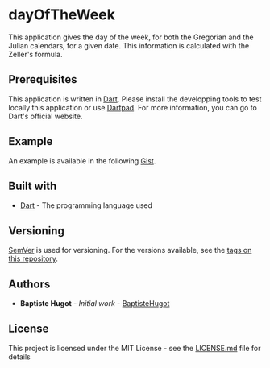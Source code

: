 # dayOfTheWeek
This application gives the day of the week, for both the Gregorian and the Julian calendars, for a given date. This information is calculated with the Zeller's formula.

## Prerequisites
This application is written in [Dart](https://www.dartlang.org/). Please install the developping tools to test locally this application or use [Dartpad](https://dartpad.dartlang.org/). For more information, you can go to Dart's official website.

## Example
An example is available in the following [Gist](https://dartpad.dartlang.org/4a6d00149b0c933d0f568e1639775b5c).

## Built with
* [Dart](https://www.dartlang.org/guides/language) - The programming language used

## Versioning
[SemVer](http://semver.org/) is used for versioning. For the versions available, see the [tags on this repository](https://github.com/BaptisteHugot/dayOfTheWeek/releases/).

## Authors
* **Baptiste Hugot** - *Initial work* - [BaptisteHugot](https://github.com/BaptisteHugot)

## License
This project is licensed under the MIT License - see the [LICENSE.md](LICENSE.md) file for details